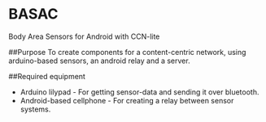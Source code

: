 # BASAC
Body Area Sensors for Android with CCN-lite

##Purpose
To create components for a content-centric network, using arduino-based sensors, an android relay and a server. 

##Required equipment
- Arduino lilypad - For getting sensor-data and sending it over bluetooth.
- Android-based cellphone - For creating a relay between sensor systems.

